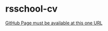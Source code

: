 # rsschool-cv
[GitHub Page must be available at this one URL](https://gr66.github.io/rsschool-cv/cv)
